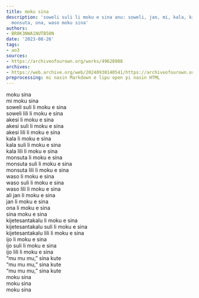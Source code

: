 ```yaml
---
title: moku sina
description: 'soweli suli li moku e sina anu: soweli, jan, mi, kala, kijetesantakalu,
  monsuta, ona, waso moku sina'
authors:
- BR0K3NWA1NUTB50N
date: '2023-08-26'
tags:
- ao3
sources:
- https://archiveofourown.org/works/49628908
archives:
- https://web.archive.org/web/20240930140541/https://archiveofourown.org/works/49628908
preprocessing: mi nasin Markdown e lipu open pi nasin HTML
---
```


moku sina  
mi moku sina  
soweli suli li moku e sina  
soweli lili li moku e sina  
akesi li moku e sina  
akesi suli li moku e sina  
akesi lili li moku e sina  
kala li moku e sina  
kala suli li moku e sina  
kala lili li moku e sina  
monsuta li moku e sina  
monsuta suli li moku e sina  
monsuta lili li moku e sina  
waso li moku e sina  
waso suli li moku e sina  
waso lili li moku e sina  
ali jan li moku e sina  
jan li moku e sina  
ona li moku e sina  
sina moku e sina  
kijetesantakalu li moku e sina  
kijetesantakalu suli li moku e sina  
kijetesantakalu lili li moku e sina  
ijo li moku e sina  
ijo suli li moku e sina  
ijo lili li moku e sina  
“mu mu mu,” sina kute  
“mu mu mu,” sina kute  
“mu mu mu,” sina kute  
moku sina  
moku sina  
moku sina